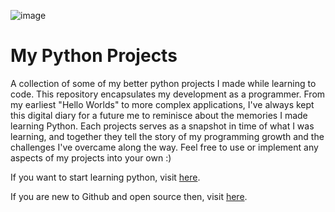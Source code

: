 ![image](https://github.com/edwin-hou/Python-Projects/assets/43428344/660164e3-0763-4699-a4e5-3a50a9bb55e3)

# My Python Projects
A collection of some of my better python projects I made while learning to code. This repository encapsulates my development as a programmer. From my earliest "Hello Worlds" to more complex applications, I've always kept this digital diary for a future me to reminisce about the memories I made learning Python. Each projects serves as a snapshot in time of what I was learning, and together they tell the story of my programming growth and the challenges I've overcame along the way.
Feel free to use or implement any aspects of my projects into your own :)

If you want to start learning python, visit [here](https://github.com/Python-World/Py-Resources).

If you are new to Github and open source then, visit [here](https://towardsdatascience.com/getting-started-with-git-and-github-6fcd0f2d4ac6).
